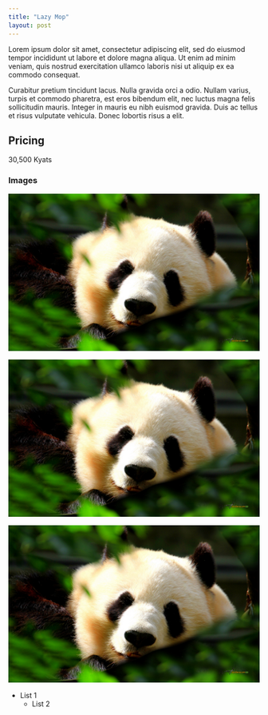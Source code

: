 ```yaml
---
title: "Lazy Mop"
layout: post
---
```


Lorem ipsum dolor sit amet, consectetur adipiscing elit, sed do eiusmod tempor incididunt ut labore et dolore magna aliqua. Ut enim ad minim veniam, quis nostrud exercitation ullamco laboris nisi ut aliquip ex ea commodo consequat.

Curabitur pretium tincidunt lacus. Nulla gravida orci a odio. Nullam varius, turpis et commodo pharetra, est eros bibendum elit, nec luctus magna felis sollicitudin mauris. Integer in mauris eu nibh euismod gravida. Duis ac tellus et risus vulputate vehicula. Donec lobortis risus a elit.

## Pricing

30,500 Kyats

### Images

![Panda](https://raw.githubusercontent.com/selfiee-ygn/selfiee-ygn.github.io/master/assets/images/panda.jpg)

![Panda](https://raw.githubusercontent.com/selfiee-ygn/selfiee-ygn.github.io/master/assets/images/panda.jpg)

![Panda](https://raw.githubusercontent.com/selfiee-ygn/selfiee-ygn.github.io/master/assets/images/cleaning-products/toilet-bear/front.jpg)

- List 1
  - List 2
